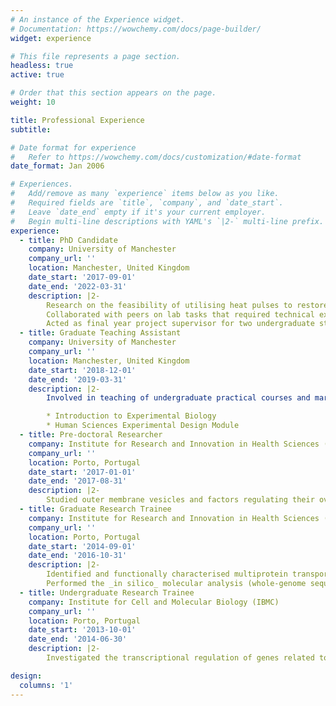 ```yaml
---
# An instance of the Experience widget.
# Documentation: https://wowchemy.com/docs/page-builder/
widget: experience

# This file represents a page section.
headless: true
active: true

# Order that this section appears on the page.
weight: 10

title: Professional Experience
subtitle:

# Date format for experience
#   Refer to https://wowchemy.com/docs/customization/#date-format
date_format: Jan 2006

# Experiences.
#   Add/remove as many `experience` items below as you like.
#   Required fields are `title`, `company`, and `date_start`.
#   Leave `date_end` empty if it's your current employer.
#   Begin multi-line descriptions with YAML's `|2-` multi-line prefix.
experience:
  - title: PhD Candidate
    company: University of Manchester
    company_url: ''
    location: Manchester, United Kingdom
    date_start: '2017-09-01'
    date_end: '2022-03-31'
    description: |2-
        Research on the feasibility of utilising heat pulses to restore dampened circadian oscillations in articular cartilage - investigated the molecular mechanisms behind the heat-mediated clock synchronisation and evaluated impacts on tissue homeostasis.
        Collaborated with peers on lab tasks that required technical expertise and with writing papers.
        Acted as final year project supervisor for two undergraduate students. 
  - title: Graduate Teaching Assistant
    company: University of Manchester
    company_url: ''
    location: Manchester, United Kingdom
    date_start: '2018-12-01'
    date_end: '2019-03-31'
    description: |2-
        Involved in teaching of undergraduate practical courses and marking of exams. I have taught both in wet and dry lab modules:

        * Introduction to Experimental Biology
        * Human Sciences Experimental Design Module
  - title: Pre-doctoral Researcher
    company: Institute for Research and Innovation in Health Sciences (i3S)
    company_url: ''
    location: Porto, Portugal
    date_start: '2017-01-01'
    date_end: '2017-08-31'
    description: |2-
        Studied outer membrane vesicles and factors regulating their overproduction in the cyanobacterium _Synechocystis_ sp. PCC 6803. 
  - title: Graduate Research Trainee
    company: Institute for Research and Innovation in Health Sciences (i3S)
    company_url: ''
    location: Porto, Portugal
    date_start: '2014-09-01'
    date_end: '2016-10-31'
    description: |2-
        Identified and functionally characterised multiprotein transport systems in _Synechocystis_
        Performed the _in silico_ molecular analysis (whole-genome sequencing) and phenotypic characterisation of two _Synechocystis_ strains.
  - title: Undergraduate Research Trainee
    company: Institute for Cell and Molecular Biology (IBMC)
    company_url: ''
    location: Porto, Portugal
    date_start: '2013-10-01'
    date_end: '2014-06-30'
    description: |2-
        Investigated the transcriptional regulation of genes related to the biosynthesis and export of extracellular polymeric substances in cyanobacteria. 

design:
  columns: '1'
---
```


